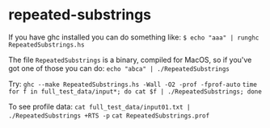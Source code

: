 # repeated-substrings

If you have ghc installed you can do something like:
`$ echo "aaa" | runghc RepeatedSubstrings.hs`

The file `RepeatedSubstrings` is a binary, compiled for MacOS, so if you've got one of those you can do:
`echo "abca" | ./RepeatedSubstrings`

Try:
`ghc --make RepeatedSubstrings.hs -Wall -O2 -prof -fprof-auto`
`time for f in full_test_data/input*; do cat $f | ./RepeatedSubstrings; done`

To see profile data:
`cat full_test_data/input01.txt | ./RepeatedSubstrings +RTS -p`
`cat RepeatedSubstrings.prof`
